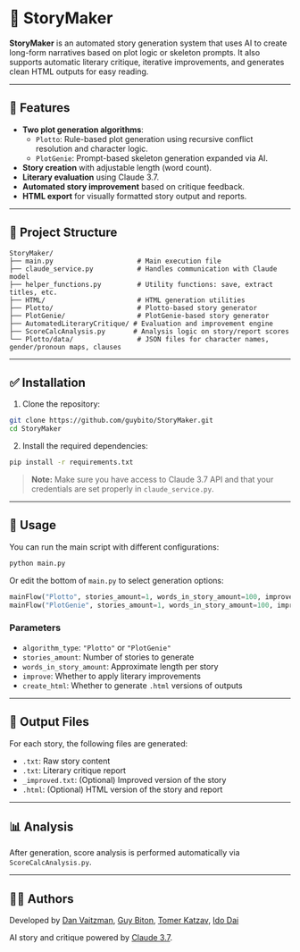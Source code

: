 # 📖 StoryMaker

**StoryMaker** is an automated story generation system that uses AI to create long-form narratives based on plot logic or skeleton prompts. It also supports automatic literary critique, iterative improvements, and generates clean HTML outputs for easy reading.

---

## 🚀 Features

- **Two plot generation algorithms**:
  - `Plotto`: Rule-based plot generation using recursive conflict resolution and character logic.
  - `PlotGenie`: Prompt-based skeleton generation expanded via AI.
- **Story creation** with adjustable length (word count).
- **Literary evaluation** using Claude 3.7.
- **Automated story improvement** based on critique feedback.
- **HTML export** for visually formatted story output and reports.

---

## 📂 Project Structure

```
StoryMaker/
├── main.py                     # Main execution file
├── claude_service.py           # Handles communication with Claude model
├── helper_functions.py         # Utility functions: save, extract titles, etc.
├── HTML/                       # HTML generation utilities
├── Plotto/                     # Plotto-based story generator
├── PlotGenie/                  # PlotGenie-based story generator
├── AutomatedLiteraryCritique/ # Evaluation and improvement engine
├── ScoreCalcAnalysis.py       # Analysis logic on story/report scores
└── Plotto/data/                # JSON files for character names, gender/pronoun maps, clauses
```

---

## ✅ Installation

1. Clone the repository:

```bash
git clone https://github.com/guybito/StoryMaker.git
cd StoryMaker
```

2. Install the required dependencies:

```bash
pip install -r requirements.txt
```

> **Note:** Make sure you have access to Claude 3.7 API and that your credentials are set properly in `claude_service.py`.

---

## 🧠 Usage

You can run the main script with different configurations:

```bash
python main.py
```

Or edit the bottom of `main.py` to select generation options:

```python
mainFlow("Plotto", stories_amount=1, words_in_story_amount=100, improve=False, create_html=True)
mainFlow("PlotGenie", stories_amount=1, words_in_story_amount=100, improve=False, create_html=True)
```

### Parameters

- `algorithm_type`: `"Plotto"` or `"PlotGenie"`
- `stories_amount`: Number of stories to generate
- `words_in_story_amount`: Approximate length per story
- `improve`: Whether to apply literary improvements
- `create_html`: Whether to generate `.html` versions of outputs

---

## 🧪 Output Files

For each story, the following files are generated:

- `.txt`: Raw story content
- `.txt`: Literary critique report
- `_improved.txt`: (Optional) Improved version of the story
- `.html`: (Optional) HTML version of the story and report

---

## 📊 Analysis

After generation, score analysis is performed automatically via `ScoreCalcAnalysis.py`.

---

## 🧑‍💻 Authors

Developed by [Dan Vaitzman](https://github.com/DanVaitzman1), [Guy Biton](https://github.com/guybito), [Tomer Katzav](https://github.com/kattomer), [Ido Dai](https://github.com/IdoDai)

AI story and critique powered by [Claude 3.7](https://www.anthropic.com/).

